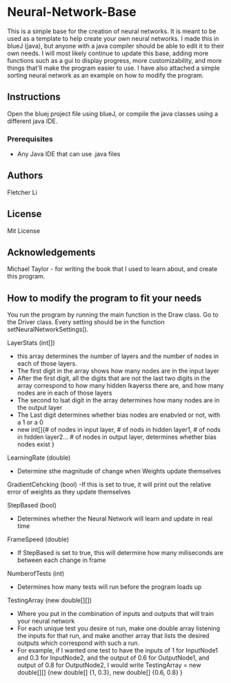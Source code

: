 # Neural-Network-Base

This is a simple base for the creation of neural networks. It is meant to be used as a template to help create your own neural networks. I made this in blueJ (java), but anyone with a java compiler should be able to edit it to their own needs. I will most likely continue to update this base, adding more functions such as a gui to display progress, more customizability, and more things that'll make the program easier to use. I have also attached a simple sorting neural network as an example on how to modify the program. 

## Instructions
Open the bluej project file using blueJ, or compile the java classes using a different java IDE.

### Prerequisites
- Any Java IDE that can use .java files

## Authors

Fletcher Li

## License

Mit License

## Acknowledgements
Michael Taylor - for writing the book that I used to learn about, and create this program.

## How to modify the program to fit your needs
You run the program by running the main function in the Draw class.
Go to the Driver class. Every setting should be in the function setNeuralNetworkSettings().

LayerStats (int[])
  - this array determines the number of layers and the number of nodes in each of those layers. 
  - The first digit in the array shows how many nodes are in the input layer
  - After the first digit, all the digits that are not the last two digits in the array correspond to how many hidden lkayerss there are, and how many nodes are in each of those layers
  - The second to lsat digit in the array determines how many nodes are in the output layer
  - The Last digit determines whether bias nodes are enabvled or not, with a 1 or a 0 
  - new int[]{# of nodes in input layer, # of nods in hidden layer1, # of nods in hidden layer2... # of nodes in output layer, determines whether bias nodes exist }
  
LearningRate (double)
  - Determine sthe magnitude of change when Weights update themselves
  
GradientCehcking (bool)
 -If this is set to true, it will print out the relative error of weights as they update themselves

StepBased (bool)
  - Determines whether the Neural Network will learn and update in real time

FrameSpeed (double)
  - If StepBased is set to true, this will determine how many miliseconds are between each change in frame

NumberofTests (int)
  - Determines how many tests will run before the program loads up

TestingArray (new double[][]) 
  - Where you put in the combination of inputs and outputs that will train your neural network
  - For each unique test you desire ot run, make one double array listening the inputs for that run, and make another array that lists the desired outputs which correspond with such a run.
  - For example, if I wanted one test to have the inputs of 1 for InputNode1 and 0.3 for InputNode2, and the output of 0.6 for OutputNode1, and output of 0.8 for OutputNode2, I would write TestingArray = new double[][] {new double[] {1, 0.3}, new double[] {0.6, 0.8} }

